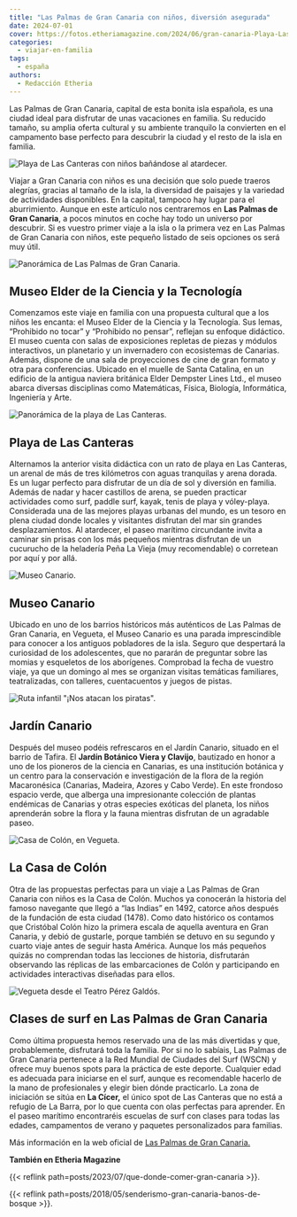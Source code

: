 ```yaml
---
title: "Las Palmas de Gran Canaria con niños, diversión asegurada"
date: 2024-07-01
cover: https://fotos.etheriamagazine.com/2024/06/gran-canaria-Playa-Las-Canteras.jpg
categories: 
  - viajar-en-familia
tags: 
  - españa
authors: 
  - Redacción Etheria
---
```


Las Palmas de Gran Canaria, capital de esta bonita isla española, es una ciudad ideal 
para disfrutar de unas vacaciones en familia. Su reducido tamaño, su amplia oferta 
cultural y su ambiente tranquilo la convierten en el campamento base perfecto para 
descubrir la ciudad y el resto de la isla en familia. 

![Playa de Las Canteras con niños bañándose al atardecer.](https://fotos.etheriamagazine.com/2024/06/gran-canaria-Playa-Las-Canteras.jpg "Playa de Las Canteras al atardecer. © Nacho González/ LPAvisit")

Viajar a Gran Canaria con niños es una decisión que solo puede traeros alegrías, gracias 
al tamaño de la isla, la diversidad de paisajes y la variedad de actividades 
disponibles. En la capital, tampoco hay lugar para el aburrimiento. Aunque en este 
artículo nos centraremos en **Las Palmas de Gran Canaria**, a pocos minutos en coche hay 
todo un universo por descubrir. Si es vuestro primer viaje a la isla o la primera vez en 
Las Palmas de Gran Canaria con niños, este pequeño listado de seis opciones os será muy 
útil. 

![Panorámica de Las Palmas de Gran Canaria.](https://fotos.etheriamagazine.com/2024/06/las-palmas-gran-canaria.jpg "Vista de Las Palmas de Gran Canaria. © Nacho González")

## Museo Elder de la Ciencia y la Tecnología

Comenzamos este viaje en familia con una propuesta cultural que a los niños les encanta: 
el Museo Elder de la Ciencia y la Tecnología. Sus lemas, “Prohibido no tocar” y 
“Prohibido no pensar”, reflejan su enfoque didáctico. El museo cuenta con salas de 
exposiciones repletas de piezas y módulos interactivos, un planetario y un invernadero 
con ecosistemas de Canarias. Además, dispone de una sala de proyecciones de cine de gran 
formato y otra para conferencias. Ubicado en el muelle de Santa Catalina, en un edificio 
de la antigua naviera británica Elder Dempster Lines Ltd., el museo abarca diversas 
disciplinas como Matemáticas, Física, Biología, Informática, Ingeniería y Arte. 

![Panorámica de la playa de Las Canteras.](https://fotos.etheriamagazine.com/2024/06/gran-canaria-Las-Canteras.jpg "Panorámica de la playa de Las Canteras. © Nacho González")

## Playa de Las Canteras

Alternamos la anterior visita didáctica con un rato de playa en Las Canteras, un arenal 
de más de tres kilómetros con aguas tranquilas y arena dorada. Es un lugar perfecto para 
disfrutar de un día de sol y diversión en familia. Además de nadar y hacer castillos de 
arena, se pueden practicar actividades como surf, paddle surf, kayak, tenis de playa y 
vóley-playa. Considerada una de las mejores playas urbanas del mundo, es un tesoro en 
plena ciudad donde locales y visitantes disfrutan del mar sin grandes desplazamientos. 
Al atardecer, el paseo marítimo circundante invita a caminar sin prisas con los más 
pequeños mientras disfrutan de un cucurucho de la heladería Peña La Vieja (muy 
recomendable) o corretean por aquí y por allá. 

![Museo Canario.](https://fotos.etheriamagazine.com/2024/06/Museo-Canario.jpg "Museo Canario.")

## Museo Canario

Ubicado en uno de los barrios históricos más auténticos de Las Palmas de Gran Canaria, 
en Vegueta, el Museo Canario es una parada imprescindible para conocer a los antiguos 
pobladores de la isla. Seguro que despertará la curiosidad de los adolescentes, que no 
pararán de preguntar sobre las momias y esqueletos de los aborígenes. Comprobad la fecha 
de vuestro viaje, ya que un domingo al mes se organizan visitas temáticas familiares, 
teatralizadas, con talleres, cuentacuentos y juegos de pistas. 

![Ruta infantil "¡Nos atacan los piratas".](https://fotos.etheriamagazine.com/2024/06/ninos-piratas-gran-canaria.jpg 'Ruta infantil "¡Nos atacan los piratas".')

## Jardín Canario

Después del museo podéis refrescaros en el Jardín Canario, situado en el barrio de 
Tafira. El **Jardín Botánico Viera y Clavijo**, bautizado en honor a uno de los pioneros 
de la ciencia en Canarias, es una institución botánica y un centro para la conservación 
e investigación de la flora de la región Macaronésica (Canarias, Madeira, Azores y Cabo 
Verde). En este frondoso espacio verde, que alberga una impresionante colección de 
plantas endémicas de Canarias y otras especies exóticas del planeta, los niños 
aprenderán sobre la flora y la fauna mientras disfrutan de un agradable paseo. 

![Casa de Colón, en Vegueta.](https://fotos.etheriamagazine.com/2024/06/Casa-Colon-gran-canaria.jpg "Casa de Colón, en Vegueta. © Nacho González/ LPAvisit")

## La Casa de Colón

Otra de las propuestas perfectas para un viaje a Las Palmas de Gran Canaria con niños es 
la Casa de Colón. Muchos ya conocerán la historia del famoso navegante que llegó a “las 
Indias” en 1492, catorce años después de la fundación de esta ciudad (1478). Como dato 
histórico os contamos que Cristóbal Colón hizo la primera escala de aquella aventura en 
Gran Canaria, y debió de gustarle, porque también se detuvo en su segundo y cuarto viaje 
antes de seguir hasta América. Aunque los más pequeños quizás no comprendan todas las 
lecciones de historia, disfrutarán observando las réplicas de las embarcaciones de Colón 
y participando en actividades interactivas diseñadas para ellos. 

![Vegueta desde el Teatro Pérez Galdós.](https://fotos.etheriamagazine.com/2024/06/Vegueta-palmas-gran-canaria.jpg "Vegueta desde el Teatro Pérez Galdós. © Nacho González")

## Clases de surf en Las Palmas de Gran Canaria

Como última propuesta hemos reservado una de las más divertidas y que, probablemente, 
disfrutará toda la familia. Por si no lo sabíais, Las Palmas de Gran Canaria pertenece a 
la Red Mundial de Ciudades del Surf (WSCN) y ofrece muy buenos spots para la práctica de 
este deporte. Cualquier edad es adecuada para iniciarse en el surf, aunque es 
recomendable hacerlo de la mano de profesionales y elegir bien dónde practicarlo. La 
zona de iniciación se sitúa en **La Cícer,** el único spot de Las Canteras que no está a 
refugio de La Barra, por lo que cuenta con olas perfectas para aprender. En el paseo 
marítimo encontraréis escuelas de surf con clases para todas las edades, campamentos de 
verano y paquetes personalizados para familias. 

Más información en la web oficial de [Las Palmas de Gran 
Canaria](https://lpavisit.com/es/)[.](http://www.LPAvisit.com) 

**También en Etheria Magazine** 

{{< reflink path=posts/2023/07/que-donde-comer-gran-canaria >}}. 

{{< reflink path=posts/2018/05/senderismo-gran-canaria-banos-de-bosque >}}.
